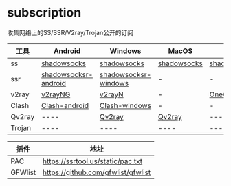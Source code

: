 # subscription
收集网络上的SS/SSR/V2ray/Trojan公开的订阅

|  工具  | Android  | Windows  | MacOS | iOS  |  
|  ----  | ----   | ----  |----  | ----  | 
|  ss  | [shadowsocks](https://play.google.com/store/apps/details?id=com.github.shadowsocks) | [shadowsocks](https://github.com/shadowsocks/shadowsocks-windows/releases) |[shadowsocks](https://github.com/shadowsocks/ShadowsocksX-NG/releases) | [shadowsocks](https://apps.apple.com/app/outline-app/id1356177741) |
| ssr  |[shadowsocksr-android](https://github.com/shadowsocksrr/shadowsocksr-android/releases/download/3.5.4/shadowsocksr-android-3.5.4.apk) | [shadowsocksr-windows](https://github.com/shadowsocksr-backup/shadowsocksr-csharp/releases/download/4.7.0/ShadowsocksR-4.7.0-win.7z) | - | - |
| v2ray  | [v2rayNG](https://github.com/2dust/v2rayNG/releases/download/1.4.12/v2rayNG_1.4.12_arm64-v8a.apk) | [v2rayN](https://github.com/2dust/v2rayN/releases/download/3.27/v2rayN-Core.zip) | - | [OneClick](https://oneclick.earth/) |  
| Clash |[Clash-android](https://github.com/Kr328/ClashForAndroid) | [Clash-windows](https://github.com/Fndroid/clash_for_windows_pkg) | - | - |
| Qv2ray  | ----   | [Qv2ray](https://github.com/Qv2ray/Qv2ray/releases)|[Qv2ray](https://github.com/Qv2ray/Qv2ray/releases)| ----  |
| Trojan  | ----   | ----  |----  | ----  |


|  插件  | 地址   |
|  ----  | ----   |
| PAC  | https://ssrtool.us/static/pac.txt   |  
| GFWlist  | https://github.com/gfwlist/gfwlist   | 



